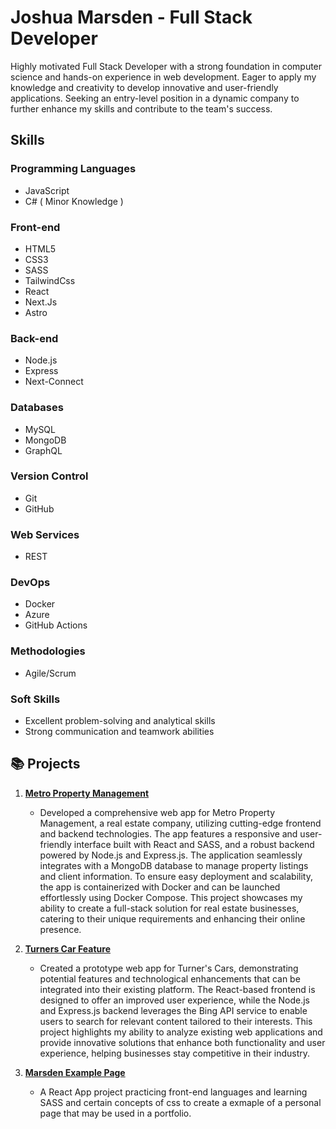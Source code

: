 # Joshua Marsden - Full Stack Developer

Highly motivated Full Stack Developer with a strong foundation in computer science and hands-on experience in web development. Eager to apply my knowledge and creativity to develop innovative and user-friendly applications. Seeking an entry-level position in a dynamic company to further enhance my skills and contribute to the team's success.

## Skills

### Programming Languages
- JavaScript
- C# ( Minor Knowledge )

### Front-end
- HTML5
- CSS3
- SASS
- TailwindCss
- React
- Next.Js
- Astro

### Back-end
- Node.js
- Express
- Next-Connect

### Databases
- MySQL
- MongoDB
- GraphQL

### Version Control
- Git
- GitHub

### Web Services
- REST

### DevOps
- Docker
- Azure
- GitHub Actions

### Methodologies
- Agile/Scrum

### Soft Skills
- Excellent problem-solving and analytical skills
- Strong communication and teamwork abilities

## 📚 Projects

1. **[Metro Property Management](https://github.com/OniDredd/Metro-Property-Management.git)**
    - Developed a comprehensive web app for Metro Property Management, a real estate company, utilizing cutting-edge frontend and backend technologies. The app features a responsive and user-friendly interface built with React and SASS, and a robust backend powered by Node.js and Express.js. The application seamlessly integrates with a MongoDB database to manage property listings and client information. To ensure easy deployment and scalability, the app is containerized with Docker and can be launched effortlessly using Docker Compose. This project showcases my ability to create a full-stack solution for real estate businesses, catering to their unique requirements and enhancing their online presence.

    
2. **[Turners Car Feature](https://github.com/OniDredd/TurnersCars-Feature.git)**
    - Created a prototype web app for Turner's Cars, demonstrating potential features and technological enhancements that can be integrated into their existing platform. The React-based frontend is designed to offer an improved user experience, while the Node.js and Express.js backend leverages the Bing API service to enable users to search for relevant content tailored to their interests. This project highlights my ability to analyze existing web applications and provide innovative solutions that enhance both functionality and user experience, helping businesses stay competitive in their industry.


3. **[Marsden Example Page](https://github.com/OniDredd/Marsden-Example-Project.git)**
    - A React App project practicing front-end languages and learning SASS and certain concepts of css to create a exmaple of a personal page that may be used in a portfolio.





